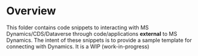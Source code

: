# Overview
This folder contains code snippets to interacting with MS Dynamics/CDS/Dataverse through code/applications **external** to MS Dynamics.
The intent of these snippets is to provide a sample template for connecting with Dynamics.
It is a WIP (work-in-progress)

